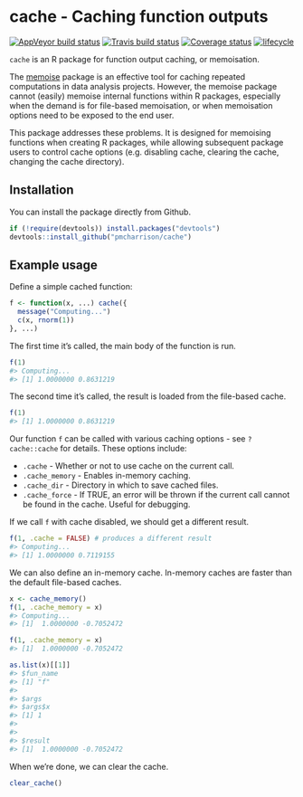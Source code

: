
<!-- README.md is generated from README.Rmd. Please edit that file -->

# cache - Caching function outputs

[![AppVeyor build
status](https://ci.appveyor.com/api/projects/status/github/pmcharrison/cache?branch=master&svg=true)](https://ci.appveyor.com/project/pmcharrison/cache)
[![Travis build
status](https://travis-ci.org/pmcharrison/cache.svg?branch=master)](https://travis-ci.org/pmcharrison/cache)
[![Coverage
status](https://coveralls.io/repos/github/pmcharrison/cache/badge.svg)](https://coveralls.io/r/pmcharrison/cache?branch=master)
[![lifecycle](https://img.shields.io/badge/lifecycle-experimental-orange.svg)](https://www.tidyverse.org/lifecycle/#experimental)

`cache` is an R package for function output caching, or memoisation.

The
[memoise](https://cran.r-project.org/web/packages/memoise/index.html)
package is an effective tool for caching repeated computations in data
analysis projects. However, the memoise package cannot (easily) memoise
internal functions within R packages, especially when the demand is for
file-based memoisation, or when memoisation options need to be exposed
to the end user.

This package addresses these problems. It is designed for memoising
functions when creating R packages, while allowing subsequent package
users to control cache options (e.g. disabling cache, clearing the
cache, changing the cache directory).

## Installation

You can install the package directly from Github.

``` r
if (!require(devtools)) install.packages("devtools")
devtools::install_github("pmcharrison/cache")
```

## Example usage

Define a simple cached function:

``` r
f <- function(x, ...) cache({
  message("Computing...")
  c(x, rnorm(1))
}, ...)
```

The first time it’s called, the main body of the function is run.

``` r
f(1) 
#> Computing...
#> [1] 1.0000000 0.8631219
```

The second time it’s called, the result is loaded from the file-based
cache.

``` r
f(1)
#> [1] 1.0000000 0.8631219
```

Our function `f` can be called with various caching options - see
`?cache::cache` for details. These options include:

  - `.cache` - Whether or not to use cache on the current call.
  - `.cache_memory` - Enables in-memory caching.
  - `.cache_dir` - Directory in which to save cached files.
  - `.cache_force` - If TRUE, an error will be thrown if the current
    call cannot be found in the cache. Useful for debugging.

If we call `f` with cache disabled, we should get a different result.

``` r
f(1, .cache = FALSE) # produces a different result
#> Computing...
#> [1] 1.0000000 0.7119155
```

We can also define an in-memory cache. In-memory caches are faster than
the default file-based caches.

``` r
x <- cache_memory()
f(1, .cache_memory = x)
#> Computing...
#> [1]  1.0000000 -0.7052472

f(1, .cache_memory = x)
#> [1]  1.0000000 -0.7052472

as.list(x)[[1]]
#> $fun_name
#> [1] "f"
#> 
#> $args
#> $args$x
#> [1] 1
#> 
#> 
#> $result
#> [1]  1.0000000 -0.7052472
```

When we’re done, we can clear the cache.

``` r
clear_cache()
```
